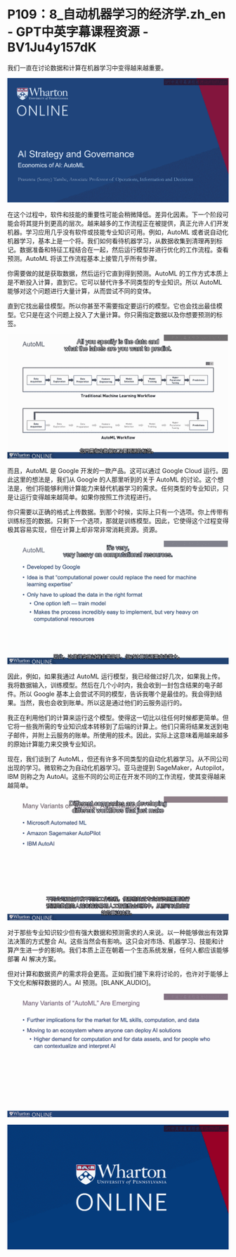 # P109：8_自动机器学习的经济学.zh_en - GPT中英字幕课程资源 - BV1Ju4y157dK

我们一直在讨论数据和计算在机器学习中变得越来越重要。

![](img/4ab5d7f88a78e67ac89faa8c53a3500d_1.png)

在这个过程中，软件和技能的重要性可能会稍微降低。差异化因素。下一个阶段可能会将其提升到更高的层次。越来越多的工作流程正在被提供，真正允许人们开发机器。学习应用几乎没有软件或技能专业知识可用。例如，AutoML 或者说自动化机器学习，基本上是一个将。我们如何看待机器学习，从数据收集到清理再到标记。数据准备和特征工程结合在一起，然后运行模型并进行优化的工作流程。查看预测。AutoML 将该工作流程基本上接管几乎所有步骤。

你需要做的就是获取数据，然后运行它直到得到预测。AutoML 的工作方式本质上是不断投入计算，直到它。它可以替代许多不同类型的专业知识。所以 AutoML 能够对这个问题进行大量计算，从而尝试不同的变体。

直到它找出最佳模型。所以你甚至不需要指定要运行的模型。它也会找出最佳模型。它只是在这个问题上投入了大量计算。你只需指定数据以及你想要预测的标签。

![](img/4ab5d7f88a78e67ac89faa8c53a3500d_3.png)

而且，AutoML 是 Google 开发的一款产品。这可以通过 Google Cloud 运行。因此这里的想法是，我们从 Google 的人那里听到的关于 AutoML 的讨论。这个想法是，他们将能够利用计算能力来替代机器学习的需求。任何类型的专业知识，只是让运行变得越来越简单。如果你按照工作流程进行。

你只需要以正确的格式上传数据。到那个时候，实际上只有一个选项。你上传带有训练标签的数据。只剩下一个选项，那就是训练模型。因此，它使得这个过程变得极其容易实现，但在计算上却非常非常消耗资源。资源。

![](img/4ab5d7f88a78e67ac89faa8c53a3500d_5.png)

因此，例如，如果我通过 AutoML 运行模型，我已经做过好几次，如果我上传。我将数据输入，训练模型。然后在几个小时内，我会收到一封包含结果的电子邮件。所以 Google 基本上会尝试不同的模型，告诉我哪个是最佳的。我会得到结果。当然，我也会收到账单。所以这是通过他们的云服务运行的。

我正在利用他们的计算来运行这个模型。使得这一切比以往任何时候都更简单。但它将一些我所需的专业知识成本转移到了后端的计算上。他们只需将结果发送到电子邮件，并附上云服务的账单。所使用的技术。因此，实际上这意味着用越来越多的原始计算能力来交换专业知识。

现在，我们谈到了 AutoML，但还有许多不同类型的自动化机器学习。从不同公司出现的学习。微软称之为自动化机器学习。亚马逊提到 SageMaker，Autopilot，IBM 则称之为 AutoAI。这些不同的公司正在开发不同的工作流程，使其变得越来越简单。



![](img/4ab5d7f88a78e67ac89faa8c53a3500d_7.png)

对于那些专业知识较少但有强大数据和预测需求的人来说。以一种能够做出有效算法决策的方式整合 AI。这些当然会有影响。这只会对市场、机器学习、技能和计算产生进一步的影响。我们本质上正在朝着一个生态系统发展，任何人都应该能够部署 AI 解决方案。

但对计算和数据资产的需求将会更高。正如我们接下来将讨论的，也许对于能够上下文化和解释数据的人。AI 预测。[BLANK_AUDIO]。

![](img/4ab5d7f88a78e67ac89faa8c53a3500d_9.png)



![](img/4ab5d7f88a78e67ac89faa8c53a3500d_10.png)
